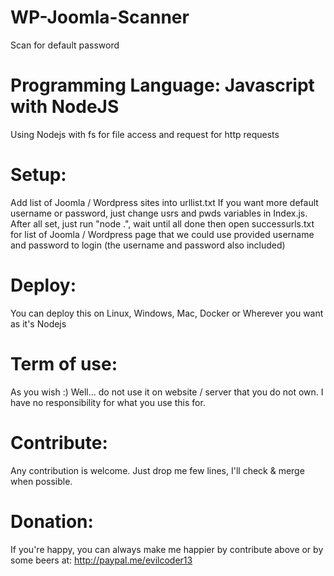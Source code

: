 # WP-Joomla-Scanner
Scan for default password

# Programming Language: Javascript with NodeJS
Using Nodejs with fs for file access and request for http requests

# Setup:
Add list of Joomla / Wordpress sites into urllist.txt
If you want more default username or password, just change usrs and pwds variables in Index.js.
After all set, just run "node .", wait until all done then open successurls.txt for list of Joomla / Wordpress page that we could use provided username and password to login (the username and password also included)

# Deploy:
You can deploy this on Linux, Windows, Mac, Docker or Wherever you want as it's Nodejs

# Term of use:
As you wish :)
Well... do not use it on website / server that you do not own. I have no responsibility for what you use this for.

# Contribute:
Any contribution is welcome. Just drop me few lines, I'll check & merge when possible.

# Donation:
If you're happy, you can always make me happier by contribute above or by some beers at: http://paypal.me/evilcoder13
